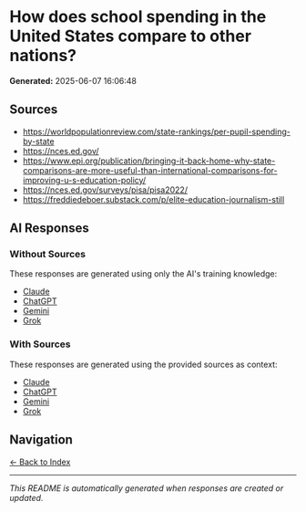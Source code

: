 # How does school spending in the United States compare to other nations?

**Generated:** 2025-06-07 16:06:48

## Sources

* https://worldpopulationreview.com/state-rankings/per-pupil-spending-by-state
* https://nces.ed.gov/
* https://www.epi.org/publication/bringing-it-back-home-why-state-comparisons-are-more-useful-than-international-comparisons-for-improving-u-s-education-policy/
* https://nces.ed.gov/surveys/pisa/pisa2022/
* https://freddiedeboer.substack.com/p/elite-education-journalism-still


## AI Responses

### Without Sources
These responses are generated using only the AI's training knowledge:

- [Claude](response-claude-default.md)
- [ChatGPT](response-chatgpt-default.md)
- [Gemini](response-gemini-default.md)
- [Grok](response-grok-default.md)

### With Sources
These responses are generated using the provided sources as context:

- [Claude](response-claude-sources.md)
- [ChatGPT](response-chatgpt-sources.md)
- [Gemini](response-gemini-sources.md)
- [Grok](response-grok-sources.md)

## Navigation

[← Back to Index](../README.md)

---

*This README is automatically generated when responses are created or updated.*
